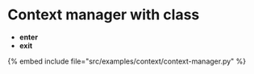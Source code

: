 # Context manager with class

* __enter__
* __exit__


{% embed include file="src/examples/context/context-manager.py" %}


